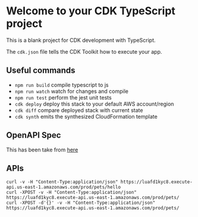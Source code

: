 # Welcome to your CDK TypeScript project

This is a blank project for CDK development with TypeScript.

The `cdk.json` file tells the CDK Toolkit how to execute your app.

## Useful commands

* `npm run build`   compile typescript to js
* `npm run watch`   watch for changes and compile
* `npm run test`    perform the jest unit tests
* `cdk deploy`      deploy this stack to your default AWS account/region
* `cdk diff`        compare deployed stack with current state
* `cdk synth`       emits the synthesized CloudFormation template

## OpenAPI Spec
This has been take from [here](https://github.com/OAI/OpenAPI-Specification/blob/main/examples/v3.0/petstore.yaml)

## APIs
```shell
curl -v -H "Content-Type:application/json" https://luafd1kyc8.execute-api.us-east-1.amazonaws.com/prod/pets/hello
curl -XPOST -v -H "Content-Type:application/json" https://luafd1kyc8.execute-api.us-east-1.amazonaws.com/prod/pets/
curl -XPOST -d'{}' -v -H "Content-Type:application/json" https://luafd1kyc8.execute-api.us-east-1.amazonaws.com/prod/pets/
```
